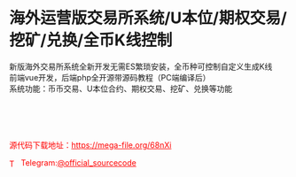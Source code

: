 # 海外运营版交易所系统/U本位/期权交易/挖矿/兑换/全币K线控制

新版海外交易所系统全新开发无需ES繁琐安装，全币种可控制自定义生成K线<br>前端vue开发，后端php全开源带源码教程（PC端编译后）<br>系统功能：币币交易、U本位合约、期权交易、挖矿、兑换等功能<br><br><br><br><br>


<p style="color: red;">源代码下载地址：<a href="https://mega-file.org/68nXi" style="color: red;">https://mega-file.org/68nXi</a></p><p style="color: red;"><img src="https://cdn-icons-png.flaticon.com/512/2111/2111646.png" alt="Telegram Icon" style="width: 16px; vertical-align: middle; margin-right: 5px;">Telegram:<a href="https://t.me/official_sourcecode" style="color: red;">@official_sourcecode</a></p>